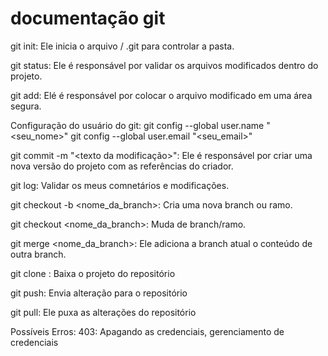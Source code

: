 # documentação git

git init: Ele inicia o arquivo / .git para controlar a pasta.

git status: Ele é responsável por validar os arquivos modificados dentro do projeto.

git add: Elé é responsável por colocar o arquivo modificado em uma área segura.

Configuração do usuário do git:
git config --global user.name "<seu_nome>"
git config --global user.email "<seu_email>"

git commit -m "<texto da modificação>": Ele é responsável por criar uma nova versão do projeto com as referências do criador.

git log: Validar os meus comnetários e modificações.

git checkout -b <nome_da_branch>: Cria uma nova branch ou ramo.

git checkout <nome_da_branch>: Muda de branch/ramo.

git merge <nome_da_branch>: Ele adiciona a branch atual o conteúdo de outra branch.

git clone <url>: Baixa o projeto do repositório

git push: Envia alteração para o repositório

git pull: Ele puxa as alterações do repositório

Possíveis Erros:
403: Apagando as credenciais, gerenciamento de credenciais
